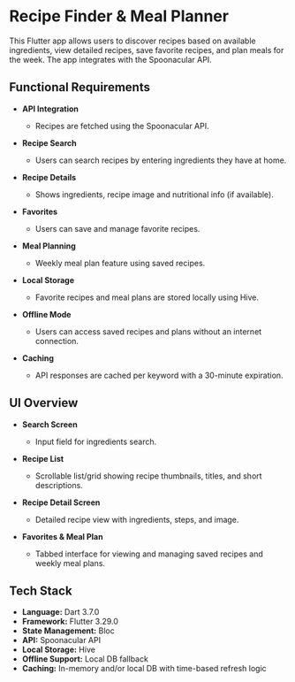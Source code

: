 # Recipe Finder & Meal Planner

This Flutter app allows users to discover recipes based on available ingredients, view detailed recipes, save favorite recipes, and plan meals for the week. The app integrates with the Spoonacular API.

## Functional Requirements

- **API Integration**
    - Recipes are fetched using the Spoonacular API.

- **Recipe Search**
    - Users can search recipes by entering ingredients they have at home.

- **Recipe Details**
    - Shows ingredients, recipe image and nutritional info (if available).

- **Favorites**
    - Users can save and manage favorite recipes.

- **Meal Planning**
    - Weekly meal plan feature using saved recipes.

- **Local Storage**
    - Favorite recipes and meal plans are stored locally using Hive.

- **Offline Mode**
    - Users can access saved recipes and plans without an internet connection.

- **Caching**
    - API responses are cached per keyword with a 30-minute expiration.

## UI Overview

- **Search Screen**
    - Input field for ingredients search.

- **Recipe List**
    - Scrollable list/grid showing recipe thumbnails, titles, and short descriptions.

- **Recipe Detail Screen**
    - Detailed recipe view with ingredients, steps, and image.

- **Favorites & Meal Plan**
    - Tabbed interface for viewing and managing saved recipes and weekly meal plans.

## Tech Stack

- **Language:** Dart 3.7.0
- **Framework:** Flutter 3.29.0
- **State Management:** Bloc
- **API:** Spoonacular API
- **Local Storage:** Hive
- **Offline Support:** Local DB fallback
- **Caching:** In-memory and/or local DB with time-based refresh logic
